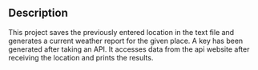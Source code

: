 ## **Description** <br>
This project saves the previously entered location in the text file and generates a current weather report for the given place. A key has been generated after taking an API. It accesses data from the api website after receiving the location and prints the results.
